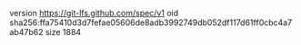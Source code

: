 version https://git-lfs.github.com/spec/v1
oid sha256:ffa75410d3d7fefae05606de8adb3992749db052df117d61ff0cbc4a7ab47b62
size 1884
